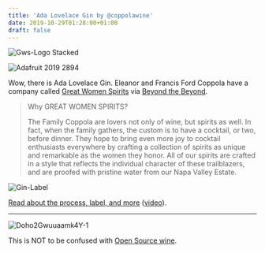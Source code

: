 ```yaml
---
title: 'Ada Lovelace Gin by @coppolawine'
date: 2019-10-29T01:28:00+01:00
draft: false
---
```


![Gws-Logo Stacked](https://cdn-blog.adafruit.com/uploads/2019/10/gws-logo_stacked.jpg)

![Adafruit 2019 2894](https://cdn-blog.adafruit.com/uploads/2019/10/adafruit_2019_2894.jpg)

Wow, there is Ada Lovelace Gin. Eleanor and Francis Ford Coppola have a company called [Great Women Spirits](https://www.thefamilycoppola.com/en/adventure/greatwomenspirits/story) via [Beyond the Beyond](https://www.wired.com/beyond-the-beyond/2019/10/ada-lovelace-gin/).

> Why GREAT WOMEN SPIRITS?
> 
> The Family Coppola are lovers not only of wine, but spirits as well. In fact, when the family gathers, the custom is to have a cocktail, or two, before dinner. They hope to bring even more joy to cocktail enthusiasts everywhere by crafting a collection of spirits as unique and remarkable as the women they honor. All of our spirits are crafted in a style that reflects the individual character of these trailblazers, and are proofed with pristine water from our Napa Valley Estate.

![Gin-Label](https://cdn-blog.adafruit.com/uploads/2019/10/gin-label.jpg)

[Read about the process, label, and more](https://www.thefamilycoppola.com/en/adventure/greatwomenspirits/spirits/gin) ([video](https://youtu.be/_vlSqRefE34)).

* * *

![Doho2Gwuuaamk4Y-1](https://cdn-blog.adafruit.com/uploads/2019/10/DoHo2GwUUAAmk4Y-1.jpg)

This is NOT to be confused with [Open Source wine](https://blog.adafruit.com/2018/12/09/what-is-open-source-its-wine-from-new-jersey-winemakersco_op-opensourcechardonnay/).